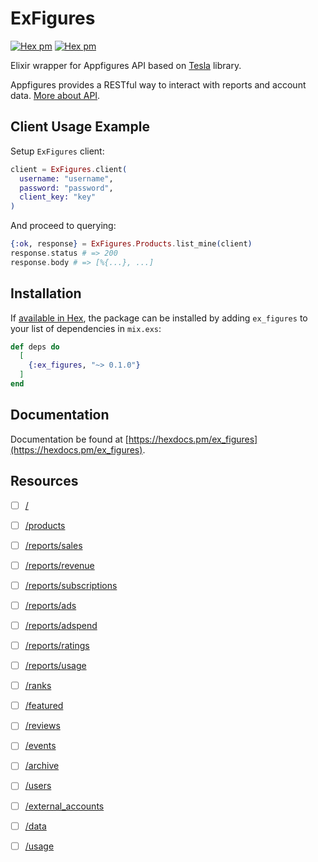 # ExFigures 
[![Hex pm](http://img.shields.io/hexpm/v/ex_figures.svg?style=flat)](https://hex.pm/packages/ex_figures)
[![Hex pm](http://img.shields.io/hexpm/l/ex_figures.svg?style=flat)](https://hex.pm/packages/ex_figures)

Elixir wrapper for Appfigures API based on [Tesla](https://github.com/teamon/tesla) library.

Appfigures provides a RESTful way to interact with reports and account data.
[More about API](https://docs.appfigures.com).

## Client Usage Example

Setup `ExFigures` client:

```elixir
client = ExFigures.client(
  username: "username",
  password: "password",
  client_key: "key"
)
```

And proceed to querying:

```elixir
{:ok, response} = ExFigures.Products.list_mine(client)
response.status # => 200
response.body # => [%{...}, ...]
```

## Installation

If [available in Hex](https://hex.pm/docs/publish), the package can be installed
by adding `ex_figures` to your list of dependencies in `mix.exs`:

```elixir
def deps do
  [
    {:ex_figures, "~> 0.1.0"}
  ]
end
```

## Documentation
Documentation be found at [https://hexdocs.pm/ex_figures](https://hexdocs.pm/ex_figures).

## Resources
- [ ] [/](https://docs.appfigures.com/api/reference/v2/root)
- [ ] [/products](https://docs.appfigures.com/api/reference/v2/products)
- [ ] [/reports/sales](https://docs.appfigures.com/api/reference/v2/sales)
- [ ] [/reports/revenue](https://docs.appfigures.com/api/reference/v2/revenue)
- [ ] [/reports/subscriptions](https://docs.appfigures.com/api/reference/v2/subscriptions)
- [ ] [/reports/ads](https://docs.appfigures.com/api/reference/v2/ads)
- [ ] [/reports/adspend](https://docs.appfigures.com/api/reference/v2/ad-spend)
- [ ] [/reports/ratings](https://docs.appfigures.com/api/reference/v2/reports-ratings)
- [ ] [/reports/usage](https://docs.appfigures.com/api/reference/v2/reports/usage)
- [ ] [/ranks](https://docs.appfigures.com/api/reference/v2/ranks)
- [ ] [/featured](https://docs.appfigures.com/api/reference/v2/featured)
- [ ] [/reviews](https://docs.appfigures.com/api/reference/v2/reviews)
- [ ] [/events](https://docs.appfigures.com/api/reference/v2/events)
- [ ] [/archive](https://docs.appfigures.com/api/reference/v2/archive)
- [ ] [/users](https://docs.appfigures.com/api/reference/v2/users)
- [ ] [/external_accounts](https://docs.appfigures.com/api/reference/v2/external-accounts)
- [ ] [/data](https://docs.appfigures.com/api/reference/v2/data)
- [ ] [/usage](https://docs.appfigures.com/api/reference/v2/usage)

